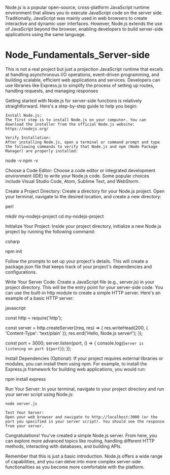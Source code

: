 Node.js is a popular open-source, cross-platform JavaScript runtime environment that allows you to execute JavaScript code on the server side. Traditionally, JavaScript was mainly used in web browsers to create interactive and dynamic user interfaces. However, Node.js extends the use of JavaScript beyond the browser, enabling developers to build server-side applications using the same language.

# Node_Fundamentals_Server-side
This is not a real project but just a projection
JavaScript runtime that excels at handling asynchronous I/O operations, event-driven programming, and building scalable, efficient web applications and services.
Developers can use libraries like Express.js to simplify the process of setting up routes, handling requests, and managing responses

Getting started with Node.js for server-side functions is relatively straightforward. Here's a step-by-step guide to help you begin:

    Install Node.js:
    The first step is to install Node.js on your computer. You can download the installer from the official Node.js website: https://nodejs.org/

    Verify Installation:
    After installing Node.js, open a terminal or command prompt and type the following commands to verify that Node.js and npm (Node Package Manager) are properly installed:

node -v
npm -v

Choose a Code Editor:
Choose a code editor or integrated development environment (IDE) to write your Node.js code. Some popular choices include Visual Studio Code, Atom, Sublime Text, and WebStorm.

Create a Project Directory:
Create a directory for your Node.js project. Open your terminal, navigate to the desired location, and create a new directory:

perl

mkdir my-nodejs-project
cd my-nodejs-project

Initialize Your Project:
Inside your project directory, initialize a new Node.js project by running the following command:

csharp

npm init

Follow the prompts to set up your project's details. This will create a package.json file that keeps track of your project's dependencies and configurations.

Write Your Server Code:
Create a JavaScript file (e.g., server.js) in your project directory. This will be the entry point for your server-side code. You can use the built-in http module to create a simple HTTP server. Here's an example of a basic HTTP server:

javascript

const http = require('http');

const server = http.createServer((req, res) => {
  res.writeHead(200, { 'Content-Type': 'text/plain' });
  res.end('Hello, Node.js server!');
});

const port = 3000;
server.listen(port, () => {
  console.log(`Server is listening on port ${port}`);
});

Install Dependencies (Optional):
If your project requires external libraries or modules, you can install them using npm. For example, to install the Express.js framework for building web applications, you would run:

npm install express

Run Your Server:
In your terminal, navigate to your project directory and run your server script using Node.js:

    node server.js

    Test Your Server:
    Open your web browser and navigate to http://localhost:3000 (or the port you specified in your server script). You should see the response from your server.

Congratulations! You've created a simple Node.js server. From here, you can explore more advanced topics like routing, handling different HTTP methods, interacting with databases, and building APIs.

Remember that this is just a basic introduction. Node.js offers a wide range of capabilities, and you can delve into more complex server-side functionalities as you become more comfortable with the platform.
